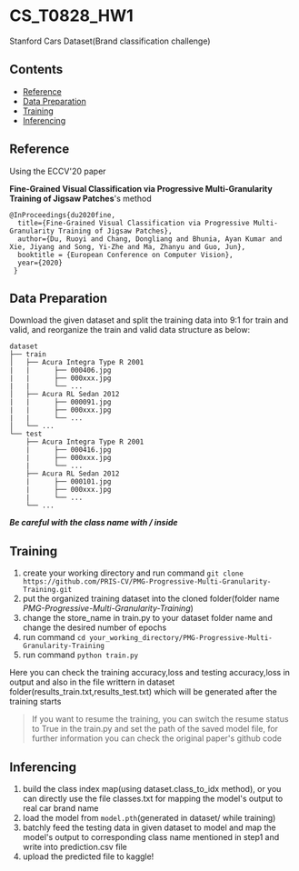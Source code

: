 # CS_T0828_HW1

Stanford Cars Dataset(Brand classification challenge)

## Contents

- [Reference](#reference)
- [Data Preparation](#data-preparation)
- [Training](#training)
- [Inferencing](#inferencing)

## Reference

Using the ECCV'20 paper

**Fine-Grained Visual Classification via Progressive Multi-Granularity Training of Jigsaw Patches**'s method

```
@InProceedings{du2020fine,
  title={Fine-Grained Visual Classification via Progressive Multi-Granularity Training of Jigsaw Patches},
  author={Du, Ruoyi and Chang, Dongliang and Bhunia, Ayan Kumar and Xie, Jiyang and Song, Yi-Zhe and Ma, Zhanyu and Guo, Jun},
  booktitle = {European Conference on Computer Vision},
  year={2020}
 } 
 ```

## Data Preparation
Download the given dataset and split the training data into 9:1 for train and valid, and reorganize the train and valid data structure as below:
```
dataset
├── train
│   ├── Acura Integra Type R 2001
|   |      ├── 000406.jpg
|   |      ├── 000xxx.jpg
|   |      └── ...
│   ├── Acura RL Sedan 2012
|   |      ├── 000091.jpg
|   |      ├── 000xxx.jpg
|   |      └── ...
│   └── ...
└── test
    ├── Acura Integra Type R 2001
    |      ├── 000416.jpg
    |      ├── 000xxx.jpg
    |      └── ...
    ├── Acura RL Sedan 2012
    |      ├── 000101.jpg
    |      ├── 000xxx.jpg
    |      └── ...
    └── ...
```
***Be careful with the class name with / inside***

## Training
1. create your working directory and run command ```git clone https://github.com/PRIS-CV/PMG-Progressive-Multi-Granularity-Training.git```
2. put the organized training dataset into the cloned folder(folder name *PMG-Progressive-Multi-Granularity-Training*)
3. change the store_name in train.py to your dataset folder name and change the desired number of epochs
3. run command ```cd your_working_directory/PMG-Progressive-Multi-Granularity-Training```
4. run command ```python train.py```

Here you can check the training accuracy,loss and testing accuracy,loss in output and also in the file writtern in dataset folder(results_train.txt,results_test.txt) which will be generated after the training starts

> If you want to resume the training, you can switch the resume status to True in the train.py and set the path of the saved model file, for further information you can check the original paper's github code

## Inferencing
1. build the class index map(using dataset.class_to_idx method), or you can directly use the file classes.txt for mapping the model's output to real car brand name
2. load the model from ```model.pth```(generated in dataset/ while training)
3. batchly feed the testing data in given dataset to model and map the model's output to corresponding class name mentioned in step1 and write into prediction.csv file
4. upload the predicted file to kaggle!
